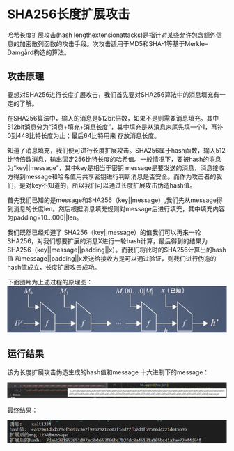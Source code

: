 # SHA256长度扩展攻击

哈希长度扩展攻击(hash lengthextensionattacks)是指针对某些允许包含额外信息的加密散列函数的攻击手段。次攻击适用于MD5和SHA-1等基于Merkle–Damgård构造的算法。

## 攻击原理

 要想对SHA256进行长度扩展攻击，我们首先要对SHA256算法中的消息填充有一定的了解。
 
 在SHA256算法中，输入的消息是512bit倍数，如果不是则需要消息填充。其中512bit消息分为“消息+填充+消息长度”，其中填充是从消息末尾先填一个1，再补0到448比特长度为止；最后64比特用来
 存放消息长度。
 
 知道了消息填充，我们便可进行长度扩展攻击。SHA256属于hash函数，输入512比特倍数消息，输出固定256比特长度的哈希值。一般情况下，要被hash的消息为“key||message”，其中key是相当于密钥
 message是要发送的消息，消息接收方得到message和哈希值用共享密钥进行判断消息是否安全。而作为攻击者的我们，是对key不知道的，所以我们可以通过长度扩展攻击伪造hash值。
 
 首先我们已知的是message和SHA256（key||message）,我们先从message得到消息的长度len。然后根据消息填充规则对message后进行填充，其中填充内容为padding=10...000||len。
 
 我们既然已经知道了
 SHA256（key||message）的值我们可以再来一轮SHA256，对我们想要扩展的消息X进行一轮hash计算，最后得到的结果为SHA256（key||message||padding||x）。而我们将此时的SHA256计算出的hash值
 和message||padding||x发送给接收方是可以通过验证，则我们进行伪造的hash值成立，长度扩展攻击成功。
 
 下面图片为上述过程的原理图：
 ![This is an image](https://github.com/ziyizhou0813/Innovation-and-Entrepreneurship-Project/blob/main/SHA256-length_extension_attack/sha256%E9%95%BF%E5%BA%A6%E6%89%A9%E5%B1%95%E6%94%BB%E5%87%BB%E5%8E%9F%E7%90%86%E5%9B%BE.png)
 
 
 ## 运行结果
 
该为长度扩展攻击伪造生成的hash值和message
 十六进制下的message：
 
 ![This is an image](https://github.com/ziyizhou0813/Innovation-and-Entrepreneurship-Project/blob/main/SHA256-length_extension_attack/test.png)
 
 最终结果：
 
 ![This is an image](https://github.com/ziyizhou0813/Innovation-and-Entrepreneurship-Project/blob/main/SHA256-length_extension_attack/%E4%BC%AA%E9%80%A0%E7%BB%93%E6%9E%9C.png)
